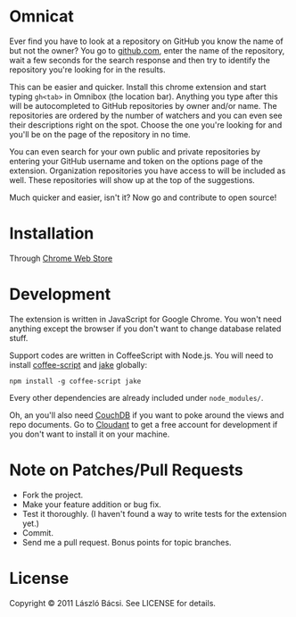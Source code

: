 # Omnicat

Ever find you have to look at a repository on GitHub you know the name
of but not the owner? You go to [github.com](https://github.com), enter
the name of the repository, wait a few seconds for the search response
and then try to identify the repository you're looking for in the
results.

This can be easier and quicker. Install this chrome extension and start
typing `gh<tab>` in Omnibox (the location bar). Anything you type after
this will be autocompleted to GitHub repositories by owner and/or name.
The repositories are ordered by the number of watchers and you can even
see their descriptions right on the spot. Choose the one you're looking
for and you'll be on the page of the repository in no time.

You can even search for your own public and private repositories by
entering your GitHub username and token on the options page of the
extension. Organization repositories you have access to will be included
as well. These repositories will show up at the top of the suggestions.

Much quicker and easier, isn't it? Now go and contribute to open source!

# Installation

Through [Chrome Web Store](https://chrome.google.com/webstore/detail/hljoheoboihichiahhbkahljbbbjpigg)

# Development

The extension is written in JavaScript for Google Chrome. You won't need
anything except the browser if you don't want to change database related
stuff.

Support codes are written in CoffeeScript with Node.js. You will need to
install [coffee-script](https://github.com/jashkenas/coffee-script) and
[jake](https://github.com/mde/node-jake) globally:

```
npm install -g coffee-script jake
```

Every other dependencies are already included under `node_modules/`.

Oh, an you'll also need [CouchDB](http://couchdb.apache.org/) if you want
to poke around the views and repo documents. Go to [Cloudant](https://cloudant.com/)
to get a free account for development if you don't want to install it on
your machine.

# Note on Patches/Pull Requests

* Fork the project.
* Make your feature addition or bug fix.
* Test it thoroughly. (I haven't found a way to write tests for the
  extension yet.)
* Commit.
* Send me a pull request. Bonus points for topic branches.

# License

Copyright © 2011 László Bácsi. See LICENSE for details.
